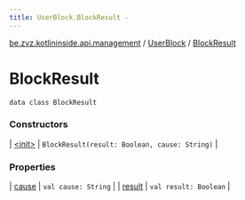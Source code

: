 ```yaml
---
title: UserBlock.BlockResult - 
---
```


[be.zvz.kotlininside.api.management](../../index.html) / [UserBlock](../index.html) / [BlockResult](./index.html)

# BlockResult

`data class BlockResult`

### Constructors

| [&lt;init&gt;](-init-.html) | `BlockResult(result: Boolean, cause: String)` |

### Properties

| [cause](cause.html) | `val cause: String` |
| [result](result.html) | `val result: Boolean` |


